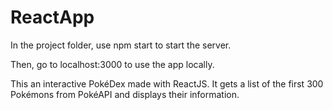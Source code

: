 # ReactApp

In the project folder, use npm start to start the server. 

Then, go to localhost:3000 to use the app locally.

This an interactive PokéDex made with ReactJS. It gets a list of the first 300 Pokémons from PokéAPI and displays their information.
